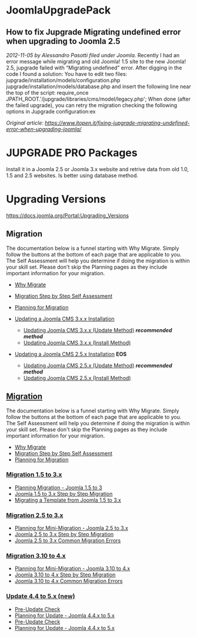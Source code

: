 # JoomlaUpgradePack


## How to fix Jupgrade Migrating undefined error when upgrading to Joomla 2.5
*2012-11-05 by Alessandro Pasotti filed under Joomla.*
Recently I had an error message while migrating and old Joomla! 1.5 site to the new Joomla! 2.5, jupgrade failed with “Migrating undefined” error. 
After digging in the code I found a solution: You have to edit two files: 
jupgrade/installation/models/configuration.php 
jupgrade/installation/models/database.php 
and insert the following line near the top of the script: 
require_once JPATH_ROOT.'/jupgrade/libraries/cms/model/legacy.php'; 
When done (after the failed upgrade), you can retry the migration checking the following options in Jupgrade configuration:ex

*Original article: https://www.itopen.it/fixing-jupgrade-migrating-undefined-error-when-upgrading-joomla/*


# JUPGRADE PRO Packages

Install it in a Joomla 2.5 or Joomla 3.x website and retrive data from old 1.0, 1.5 and 2.5 websites. Is better using database method.

# Upgrading Versions
https://docs.joomla.org/Portal:Upgrading_Versions

## Migration

The documentation below is a funnel starting with Why Migrate. Simply follow the buttons at the bottom of each page that are applicable to you. The Self Assessment will help you determine if doing the migration is within your skill set. Please don't skip the Planning pages as they include important information for your migration.

- [Why Migrate](/Special:MyLanguage/Why_Migrate)
- [Migration Step by Step Self Assessment](/Special:MyLanguage/Migration_Step_by_Step_Self_Assessment)
- [Planning for Migration](/Special:MyLanguage/Planning_for_Migration)

- [Updating a Joomla CMS 3.x.x Installation](/Special:MyLanguage/J3.1:Updating_from_an_existing_version "Special:MyLanguage/J3.1:Updating from an existing version")
    - [Updating Joomla CMS 3.x.x (Update Method)](/Special:MyLanguage/J3.x:Updating_Joomla_(Update_Method) "Special:MyLanguage/J3.x:Updating Joomla (Update Method)") **_recommended method_**
    - [Updating Joomla CMS 3.x.x (Install Method)](/Special:MyLanguage/J3.x:Updating_Joomla_(Install_Method) "Special:MyLanguage/J3.x:Updating Joomla (Install Method)")
- [Updating a Joomla CMS 2.5.x Installation](/Special:MyLanguage/J2.5:Updating_from_an_existing_version "Special:MyLanguage/J2.5:Updating from an existing version") **EOS**
    - [Updating Joomla CMS 2.5.x (Update Method)](/Special:MyLanguage/J2.5:Updating_Joomla_(Update_Method) "Special:MyLanguage/J2.5:Updating Joomla (Update Method)") **_recommended method_**
    - [Updating Joomla CMS 2.5.x (Install Method)](/Special:MyLanguage/J2.5:Updating_Joomla_(Install_Method) "Special:MyLanguage/J2.5:Updating Joomla (Install Method)")

## [Migration](#Migration)


The documentation below is a funnel starting with Why Migrate. Simply follow the buttons at the bottom of each page that are applicable to you. The Self Assessment will help you determine if doing the migration is within your skill set. Please don't skip the Planning pages as they include important information for your migration.

- [Why Migrate](/Special:MyLanguage/Why_Migrate "Special:MyLanguage/Why Migrate")
- [Migration Step by Step Self Assessment](/Special:MyLanguage/Migration_Step_by_Step_Self_Assessment "Special:MyLanguage/Migration Step by Step Self Assessment")
- [Planning for Migration](/Special:MyLanguage/Planning_for_Migration "Special:MyLanguage/Planning for Migration")

### [Migration 1.5 to 3.x](#Migration_1.5_to_3.x)

- [Planning Migration - Joomla 1.5 to 3](/Special:MyLanguage/Planning_Migration_-_Joomla_1.5_to_3 "Special:MyLanguage/Planning Migration - Joomla 1.5 to 3")
- [Joomla 1.5 to 3.x Step by Step Migration](/Special:MyLanguage/Joomla_1.5_to_3.x_Step_by_Step_Migration "Special:MyLanguage/Joomla 1.5 to 3.x Step by Step Migration")
- [Migrating a Template from Joomla 1.5 to 3.x](/Special:MyLanguage/Migrating_a_Template_from_Joomla_1.5_to_3.x "Special:MyLanguage/Migrating a Template from Joomla 1.5 to 3.x")

### [Migration 2.5 to 3.x](#Migration_2.5_to_3.x)

- [Planning for Mini-Migration - Joomla 2.5 to 3.x](/Special:MyLanguage/Planning_for_Mini-Migration_-_Joomla_2.5_to_3.x "Special:MyLanguage/Planning for Mini-Migration - Joomla 2.5 to 3.x")
- [Joomla 2.5 to 3.x Step by Step Migration](/Special:MyLanguage/Joomla_2.5_to_3.x_Step_by_Step_Migration "Special:MyLanguage/Joomla 2.5 to 3.x Step by Step Migration")
- [Joomla 2.5 to 3.x Common Migration Errors](/Special:MyLanguage/Joomla_2.5_to_3.x_Common_Migration_Errors "Special:MyLanguage/Joomla 2.5 to 3.x Common Migration Errors")

### [Migration 3.10 to 4.x](#Migration_3.10_to_4.x)

- [Planning for Mini-Migration - Joomla 3.10 to 4.x](/Special:MyLanguage/Planning_for_Mini-Migration_-_Joomla_3.10.x_to_4.x "Special:MyLanguage/Planning for Mini-Migration - Joomla 3.10 to 4.x")
- [Joomla 3.10 to 4.x Step by Step Migration](/Special:MyLanguage/Joomla_3.x_to_4.x_Step_by_Step_Migration "Special:MyLanguage/Joomla 3.x to 4.x Step by Step Migration")
- [Joomla 3.10 to 4.x Common Migration Errors](/Special:MyLanguage/Joomla_3.10_to_4.x_Common_Migration_Errors "Special:MyLanguage/Joomla 3.10 to 4.x Common Migration Errors")

### [Update 4.4 to 5.x (new)](#Update_4.4_to_5.x_.28new.29)

- [Pre-Update Check](/Special:MyLanguage/J4.x:Pre-Update_Check "Special:MyLanguage/J4.x:Pre-Update Check")
- [Planning for Update - Joomla 4.4.x to 5.x](/Special:MyLanguage/Joomla_4.4.x_to_5.x_Planning_and_Upgrade_Step_by_Step "Special:MyLanguage/Joomla 4.4.x to 5.x Planning and Upgrade Step by Step")
- [Pre-Update Check](/Special:MyLanguage/J4.x:Pre-Update_Check)
- [Planning for Update - Joomla 4.4.x to 5.x](/Special:MyLanguage/Joomla_4.4.x_to_5.x_Planning_and_Upgrade_Step_by_Step)

